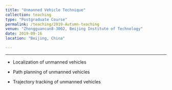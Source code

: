 ```yaml
---
title: "Unmanned Vehicle Technique"
collection: teaching
type: "Postgraduate Course"
permalink: /teaching/2019-Autumn-teaching
venue: "Zhongguancun8-3002, Beijing Institute of Technology"
date: 2019-09-16
location: "Beijing, China"

---
```





------
* Localization of unmanned vehicles


* Path planning of unmanned vehicles


* Trajectory tracking of unmanned vehicles

